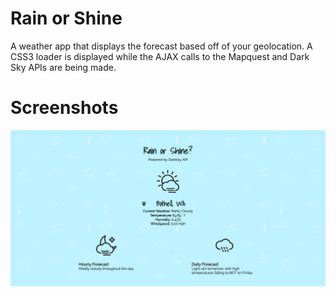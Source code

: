 # Rain or Shine

A weather app that displays the forecast based off of your geolocation. A CSS3 loader is displayed while the AJAX calls to the Mapquest and Dark Sky APIs are being made.

# Screenshots

![Screenshot of Page](https://github.com/mleegina/rain-or-shine/blob/master/img/screenshots/landing.png)